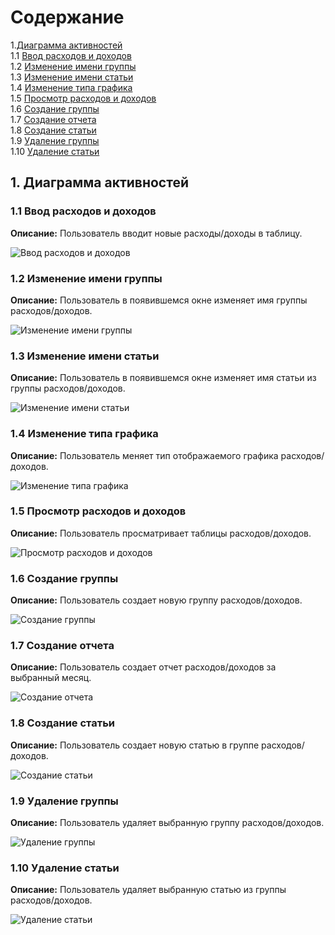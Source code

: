 # Содержание

1.[Диаграмма активностей](#1)<br>
1.1 [Ввод расходов и доходов](#1.1)<br>
1.2 [Изменение имени группы](#1.2)<br>
1.3 [Изменение имени статьи](#1.3)<br>
1.4 [Изменение типа графика](#1.4)<br>
1.5 [Просмотр расходов и доходов](#1.5)<br>
1.6 [Создание группы](#1.6)<br>
1.7 [Создание отчета](#1.7)<br>
1.8 [Создание статьи](#1.8)<br>
1.9 [Удаление группы](#1.9)<br>
1.10 [Удаление статьи](#1.10)<br>

## 1. Диаграмма активностей<a name="1"></a>

### 1.1 Ввод расходов и доходов<a name="1.1"></a>
**Описание:** Пользователь вводит новые расходы/доходы в таблицу.

![Ввод расходов и доходов](https://github.com/FakeAccountQWE/trtpo2/blob/main/diagrams/Activity/Ввод%20расходов%20и%20доходов.png)

### 1.2 Изменение имени группы<a name="1.2"></a>
**Описание:** Пользователь в появившемся окне изменяет имя группы расходов/доходов.

![Изменение имени группы](https://github.com/FakeAccountQWE/trtpo2/blob/main/diagrams/Activity/Изменение%20имени%20группы.png)

### 1.3 Изменение имени статьи<a name="1.3"></a>
**Описание:**  Пользователь в появившемся окне изменяет имя статьи из группы расходов/доходов.

![Изменение имени статьи](https://github.com/FakeAccountQWE/trtpo2/blob/main/diagrams/Activity/Изменение%20имени%20статьи.png)

### 1.4 Изменение типа графика<a name="1.4"></a>
**Описание:** Пользователь меняет тип отображаемого графика расходов/доходов.

![Изменение типа графика](https://github.com/FakeAccountQWE/trtpo2/blob/main/diagrams/Activity/Изменение%20типа%20графика.png)

### 1.5 Просмотр расходов и доходов<a name="1.5"></a>
**Описание:** Пользователь просматривает таблицы расходов/доходов.

![Просмотр расходов и доходов](https://github.com/FakeAccountQWE/trtpo2/blob/main/diagrams/Activity/Просмотр%20расходов%20и%20доходов.png)

### 1.6 Создание группы<a name="1.6"></a>
**Описание:** Пользователь создает новую группу расходов/доходов.

![Создание группы](https://github.com/FakeAccountQWE/trtpo2/blob/main/diagrams/Activity/Создание%20группы.png)

### 1.7 Создание отчета<a name="1.7"></a>
**Описание:** Пользователь создает отчет расходов/доходов за выбранный месяц.

![Создание отчета](https://github.com/FakeAccountQWE/trtpo2/blob/main/diagrams/Activity/Создание%20отчета.png)

### 1.8 Создание статьи<a name="1.8"></a>
**Описание:** Пользователь создает новую статью в группе расходов/доходов.

![Создание статьи](https://github.com/FakeAccountQWE/trtpo2/blob/main/diagrams/Activity/Создание%20статьи.png)

### 1.9 Удаление группы<a name="1.9"></a>
**Описание:** Пользователь удаляет выбранную группу расходов/доходов.

![Удаление группы](https://github.com/FakeAccountQWE/trtpo2/blob/main/diagrams/Activity/Удаление%20группы.png)

### 1.10 Удаление статьи<a name="1.10"></a>
**Описание:** Пользователь удаляет выбранную статью из группы расходов/доходов.

![Удаление статьи](https://github.com/FakeAccountQWE/trtpo2/blob/main/diagrams/Activity/Удаление%20статьи.png)
